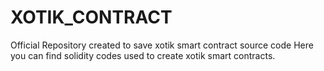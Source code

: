 # XOTIK_CONTRACT
Official Repository created to save xotik smart contract source code
Here you can find solidity codes used to create xotik smart contracts.
